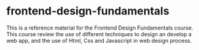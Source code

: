 # frontend-design-fundamentals
This is a reference material for the Frontend Design Fundamentals course. This course review the use of different techniques to design an develop a web app, and the use of Html, Css and Javascript in web design process.
